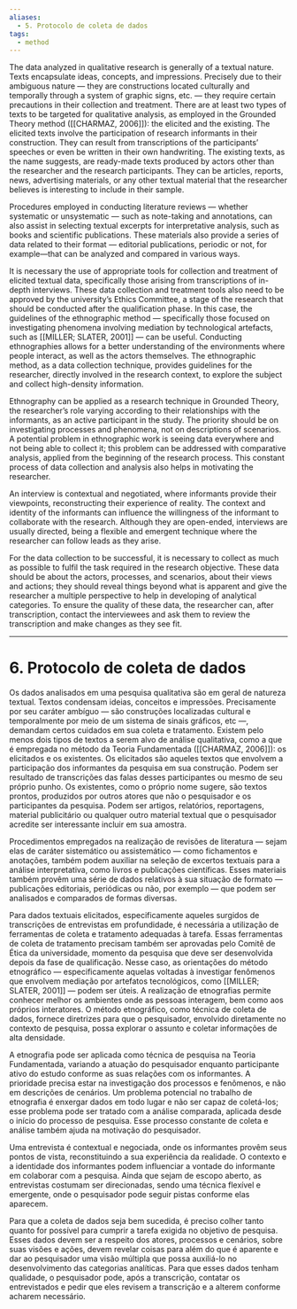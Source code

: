 ```yaml
---
aliases:
  - 5. Protocolo de coleta de dados
tags:
  - method
---
```

The data analyzed in qualitative research is generally of a textual nature. Texts encapsulate ideas, concepts, and impressions. Precisely due to their ambiguous nature — they are constructions located culturally and temporally through a system of graphic signs, etc. — they require certain precautions in their collection and treatment. There are at least two types of texts to be targeted for qualitative analysis, as employed in the Grounded Theory method ([[CHARMAZ, 2006]]): the elicited and the existing. The elicited texts involve the participation of research informants in their construction. They can result from transcriptions of the participants’ speeches or even be written in their own handwriting. The existing texts, as the name suggests, are ready-made texts produced by actors other than the researcher and the research participants. They can be articles, reports, news, advertising materials, or any other textual material that the researcher believes is interesting to include in their sample.

Procedures employed in conducting literature reviews — whether systematic or unsystematic — such as note-taking and annotations, can also assist in selecting textual excerpts for interpretative analysis, such as books and scientific publications. These materials also provide a series of data related to their format — editorial publications, periodic or not, for example—that can be analyzed and compared in various ways.

It is necessary the use of appropriate tools for collection and treatment of elicited textual data, specifically those arising from transcriptions of in-depth interviews. These data collection and treatment tools also need to be approved by the university’s Ethics Committee, a stage of the research that should be conducted after the qualification phase. In this case, the guidelines of the ethnographic method — specifically those focused on investigating phenomena involving mediation by technological artefacts, such as [[MILLER; SLATER, 2001]] — can be useful. Conducting ethnographies allows for a better understanding of the environments where people interact, as well as the actors themselves. The ethnographic method, as a data collection technique, provides guidelines for the researcher, directly involved in the research context, to explore the subject and collect high-density information.

Ethnography can be applied as a research technique in Grounded Theory, the researcher’s role varying according to their relationships with the informants, as an active participant in the study. The priority should be on investigating processes and phenomena, not on descriptions of scenarios. A potential problem in ethnographic work is seeing data everywhere and not being able to collect it; this problem can be addressed with comparative analysis, applied from the beginning of the research process. This constant process of data collection and analysis also helps in motivating the researcher.

An interview is contextual and negotiated, where informants provide their viewpoints, reconstructing their experience of reality. The context and identity of the informants can influence the willingness of the informant to collaborate with the research. Although they are open-ended, interviews are usually directed, being a flexible and emergent technique where the researcher can follow leads as they arise.

For the data collection to be successful, it is necessary to collect as much as possible to fulfil the task required in the research objective. These data should be about the actors, processes, and scenarios, about their views and actions; they should reveal things beyond what is apparent and give the researcher a multiple perspective to help in developing of analytical categories. To ensure the quality of these data, the researcher can, after transcription, contact the interviewees and ask them to review the transcription and make changes as they see fit.

---
# 6. Protocolo de coleta de dados
Os dados analisados em uma pesquisa qualitativa são em geral de natureza textual. Textos condensam ideias, conceitos e impressões. Precisamente por seu caráter ambíguo — são construções localizadas cultural e temporalmente por meio de um sistema de sinais gráficos, etc —, demandam certos cuidados em sua coleta e tratamento. Existem pelo menos dois tipos de textos a serem alvo de análise qualitativa, como a que é empregada no método da Teoria Fundamentada ([[CHARMAZ, 2006]]): os elicitados e os existentes. Os elicitados são aqueles textos que envolvem a participação dos informantes da pesquisa em sua construção. Podem ser resultado de transcrições das falas desses participantes ou mesmo de seu próprio punho. Os existentes, como o próprio nome sugere, são textos prontos, produzidos por outros atores que não o pesquisador e os participantes da pesquisa. Podem ser artigos, relatórios, reportagens, material publicitário ou qualquer outro material textual que o pesquisador acredite ser interessante incluir em sua amostra.

Procedimentos empregados na realização de revisões de literatura — sejam elas de caráter sistemático ou assistemático — como fichamentos e anotações, também podem auxiliar na seleção de excertos textuais para a análise interpretativa, como livros e publicações científicas. Esses materiais também provêm uma série de dados relativos à sua situação de formato — publicações editoriais, periódicas ou não, por exemplo — que podem ser analisados e comparados de formas diversas.

Para dados textuais elicitados, especificamente aqueles surgidos de transcrições de entrevistas em profundidade, é necessária a utilização de ferramentas de coleta e tratamento adequadas à tarefa. Essas ferramentas de coleta de tratamento precisam também ser aprovadas pelo Comitê de Ética da universidade, momento da pesquisa que deve ser desenvolvida depois da fase de qualificação. Nesse caso, as orientações do método etnográfico — especificamente aquelas voltadas à investigar fenômenos que envolvem mediação por artefatos tecnológicos, como [[MILLER; SLATER, 2001]] — podem ser úteis. A realização de etnografias permite conhecer melhor os ambientes onde as pessoas interagem, bem como aos próprios interatores. O método etnográfico, como técnica de coleta de dados, fornece diretrizes para que o pesquisador, envolvido diretamente no contexto de pesquisa, possa explorar o assunto e coletar informações de alta densidade.

A etnografia pode ser aplicada como técnica de pesquisa na Teoria Fundamentada, variando a atuação do pesquisador enquanto participante ativo do estudo conforme as suas relações com os informantes. A prioridade precisa estar na investigação dos processos e fenômenos, e não em descrições de cenários. Um problema potencial no trabalho de etnografia é enxergar dados em todo lugar e não ser capaz de coletá-los; esse problema pode ser tratado com a análise comparada, aplicada desde o início do processo de pesquisa. Esse processo constante de coleta e análise também ajuda na motivação do pesquisador.

Uma entrevista é contextual e negociada, onde os informantes provêm seus pontos de vista, reconstituindo a sua experiência da realidade. O contexto e a identidade dos informantes podem influenciar a vontade do informante em colaborar com a pesquisa. Ainda que sejam de escopo aberto, as entrevistas costumam ser direcionadas, sendo uma técnica flexível e emergente, onde o pesquisador pode seguir pistas conforme elas aparecem.

Para que a coleta de dados seja bem sucedida, é preciso colher tanto quanto for possível para cumprir a tarefa exigida no objetivo de pesquisa. Esses dados devem ser a respeito dos atores, processos e cenários, sobre suas visões e ações, devem revelar coisas para além do que é aparente e dar ao pesquisador uma visão múltipla que possa auxiliá-lo no desenvolvimento das categorias analíticas. Para que esses dados tenham qualidade, o pesquisador pode, após a transcrição, contatar os entrevistados e pedir que eles revisem a transcrição e a alterem conforme acharem necessário.